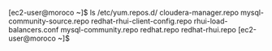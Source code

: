 [ec2-user@moroco ~]$ ls /etc/yum.repos.d/
cloudera-manager.repo  mysql-community-source.repo  redhat-rhui-client-config.repo  rhui-load-balancers.conf
mysql-community.repo   redhat.repo                  redhat-rhui.repo
[ec2-user@moroco ~]$

